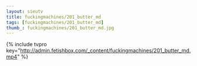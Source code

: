 ```yaml
--- 
layout: sieutv
title: fuckingmachines/201_butter_md
tags: [fuckingmachines/201_butter_md]
thumb_: fuckingmachines/201_butter_md.jpg
---
```

{% include tvpro key="http://admin.fetishbox.com/_content/fuckingmachines/201_butter_md.mp4" %} 
